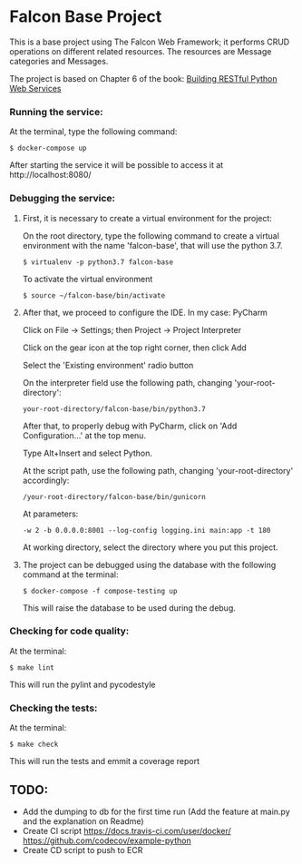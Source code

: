 # Falcon Base Project

This is a base project using The Falcon Web Framework; it performs CRUD operations on different related resources. 
The resources are Message categories and Messages.

The project is based on Chapter 6 of the book: [Building RESTful Python Web Services](https://www.packtpub.com/application-development/building-restful-python-web-services)


### Running the service:

At the terminal, type the following command:

`$ docker-compose up`

After starting the service it will be possible to access it at http://localhost:8080/

### Debugging the service: 

1. First, it is necessary to create a virtual environment 
for the project:

    On the root directory, type the following command to 
    create a virtual environment with the name 'falcon-base', 
    that will use the python 3.7.
    
    `$ virtualenv -p python3.7 falcon-base`
    
    To activate the virtual environment
    
    `$ source ~/falcon-base/bin/activate`

2. After that, we proceed to configure the IDE. In my case: PyCharm

    Click on File -> Settings; then Project -> Project Interpreter
    
    Click on the gear icon at the top right corner, then click Add
    
    Select the 'Existing environment' radio button
    
    On the interpreter field use the following path, changing 'your-root-directory':
    
    `your-root-directory/falcon-base/bin/python3.7`
    
    After that, to properly debug with PyCharm, click on 'Add Configuration...' at the top menu.
    
    Type Alt+Insert and select Python.
    
    At the script path, use the following path, changing 'your-root-directory' accordingly:
    
    `/your-root-directory/falcon-base/bin/gunicorn`
    
    At parameters:
    
    `-w 2 -b 0.0.0.0:8001 --log-config logging.ini main:app -t 180`
    
    At working directory, select the directory where you put this project.
    
3. The project can be debugged using the database with the following command at the terminal:
    
    `$ docker-compose -f compose-testing up`
    
    This will raise the database to be used during the debug.

### Checking for code quality:

At the terminal: 

`$ make lint`

This will run the pylint and pycodestyle

### Checking the tests:

At the terminal: 

`$ make check`

This will run the tests and emmit a coverage report

## TODO: 
* Add the dumping to db for the first time run (Add the feature at main.py and the explanation on Readme)
* Create CI script
https://docs.travis-ci.com/user/docker/
https://github.com/codecov/example-python
* Create CD script to push to ECR